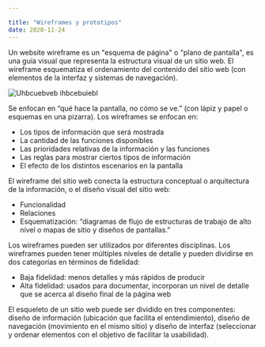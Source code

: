 ```yaml
---

title: "Wireframes y prototipos"
date: 2020-11-24
---
```


Un website wireframe es un "esquema de página" o "plano de pantalla", es una guía visual que representa la estructura visual de un sitio web. El wireframe esquematiza el ordenamiento del contenido del sitio web (con elementos de la interfaz y sistemas de navegación).

![Uhbcuebveb ihbcebuiebl](/img/1_c6wJ_peW0Tr2baN-P2zmoAcopy.png) 

Se enfocan en “qué hace la pantalla, no cómo se ve.” (con lápiz y papel o esquemas en una pizarra). Los wireframes se enfocan en:

- Los tipos de información que será mostrada
- La cantidad de las funciones disponibles
- Las prioridades relativas de la información y las funciones
- Las reglas para mostrar ciertos tipos de información
- El efecto de los distintos escenarios en la pantalla

El wireframe del sitio web conecta la estructura conceptual o arquitectura de la información, o el diseño visual del sitio web:
- Funcionalidad
- Relaciones
- Esquematización: “diagramas de flujo de estructuras de trabajo de alto nivel o mapas de sitio y diseños de pantallas.”

Los wireframes pueden ser utilizados por diferentes disciplinas. Los wireframes pueden tener múltiples niveles de detalle y pueden dividirse en dos categorías en términos de fidelidad:

- Baja fidelidad: menos detalles y más rápidos de producir
- Alta fidelidad: usados para documentar, incorporan un nivel de detalle que se acerca al diseño final de la página web

El esqueleto de un sitio web puede ser dividido en tres componentes: diseño de información (ubicación que facilita el entendimiento), diseño de navegación (movimiento en el mismo sitio) y diseño de interfaz (seleccionar y ordenar elementos con el objetivo de facilitar la usabilidad). 